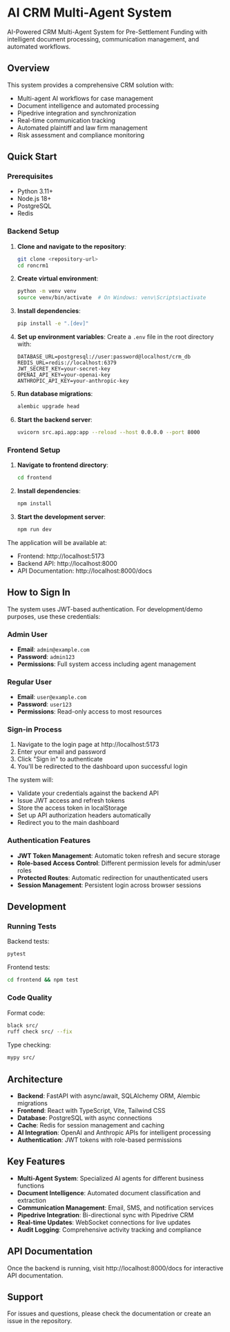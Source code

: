 # AI CRM Multi-Agent System

AI-Powered CRM Multi-Agent System for Pre-Settlement Funding with intelligent document processing, communication management, and automated workflows.

## Overview

This system provides a comprehensive CRM solution with:
- Multi-agent AI workflows for case management
- Document intelligence and automated processing
- Pipedrive integration and synchronization
- Real-time communication tracking
- Automated plaintiff and law firm management
- Risk assessment and compliance monitoring

## Quick Start

### Prerequisites

- Python 3.11+
- Node.js 18+
- PostgreSQL
- Redis

### Backend Setup

1. **Clone and navigate to the repository**:
   ```bash
   git clone <repository-url>
   cd roncrm1
   ```

2. **Create virtual environment**:
   ```bash
   python -m venv venv
   source venv/bin/activate  # On Windows: venv\Scripts\activate
   ```

3. **Install dependencies**:
   ```bash
   pip install -e ".[dev]"
   ```

4. **Set up environment variables**:
   Create a `.env` file in the root directory with:
   ```env
   DATABASE_URL=postgresql://user:password@localhost/crm_db
   REDIS_URL=redis://localhost:6379
   JWT_SECRET_KEY=your-secret-key
   OPENAI_API_KEY=your-openai-key
   ANTHROPIC_API_KEY=your-anthropic-key
   ```

5. **Run database migrations**:
   ```bash
   alembic upgrade head
   ```

6. **Start the backend server**:
   ```bash
   uvicorn src.api.app:app --reload --host 0.0.0.0 --port 8000
   ```

### Frontend Setup

1. **Navigate to frontend directory**:
   ```bash
   cd frontend
   ```

2. **Install dependencies**:
   ```bash
   npm install
   ```

3. **Start the development server**:
   ```bash
   npm run dev
   ```

The application will be available at:
- Frontend: http://localhost:5173
- Backend API: http://localhost:8000
- API Documentation: http://localhost:8000/docs

## How to Sign In

The system uses JWT-based authentication. For development/demo purposes, use these credentials:

### Admin User
- **Email**: `admin@example.com`
- **Password**: `admin123`
- **Permissions**: Full system access including agent management

### Regular User  
- **Email**: `user@example.com`
- **Password**: `user123`
- **Permissions**: Read-only access to most resources

### Sign-in Process

1. Navigate to the login page at http://localhost:5173
2. Enter your email and password
3. Click "Sign in" to authenticate
4. You'll be redirected to the dashboard upon successful login

The system will:
- Validate your credentials against the backend API
- Issue JWT access and refresh tokens
- Store the access token in localStorage
- Set up API authorization headers automatically
- Redirect you to the main dashboard

### Authentication Features

- **JWT Token Management**: Automatic token refresh and secure storage
- **Role-based Access Control**: Different permission levels for admin/user roles
- **Protected Routes**: Automatic redirection for unauthenticated users
- **Session Management**: Persistent login across browser sessions

## Development

### Running Tests

Backend tests:
```bash
pytest
```

Frontend tests:
```bash
cd frontend && npm test
```

### Code Quality

Format code:
```bash
black src/
ruff check src/ --fix
```

Type checking:
```bash
mypy src/
```

## Architecture

- **Backend**: FastAPI with async/await, SQLAlchemy ORM, Alembic migrations
- **Frontend**: React with TypeScript, Vite, Tailwind CSS
- **Database**: PostgreSQL with async connections
- **Cache**: Redis for session management and caching
- **AI Integration**: OpenAI and Anthropic APIs for intelligent processing
- **Authentication**: JWT tokens with role-based permissions

## Key Features

- **Multi-Agent System**: Specialized AI agents for different business functions
- **Document Intelligence**: Automated document classification and extraction
- **Communication Management**: Email, SMS, and notification services
- **Pipedrive Integration**: Bi-directional sync with Pipedrive CRM
- **Real-time Updates**: WebSocket connections for live updates
- **Audit Logging**: Comprehensive activity tracking and compliance

## API Documentation

Once the backend is running, visit http://localhost:8000/docs for interactive API documentation.

## Support

For issues and questions, please check the documentation or create an issue in the repository.
